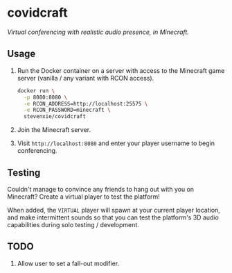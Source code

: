 # covidcraft

_Virtual conferencing with realistic audio presence, in Minecraft._

## Usage

1. Run the Docker container on a server with access to the Minecraft game
   server (vanilla / any variant with RCON access).

   ```bash
   docker run \
     -p 8080:8080 \
     -e RCON_ADDRESS=http://localhost:25575 \
     -e RCON_PASSWORD=minecraft \
     stevenxie/covidcraft
   ```

2. Join the Minecraft server.
3. Visit `http://localhost:8080` and enter your player username to begin
   conferencing.

## Testing

Couldn't manage to convince any friends to hang out with you on Minecraft?
Create a virtual player to test the platform!

When added, the `VIRTUAL` player will spawn at your current player location,
and make intermittent sounds so that you can test the platform's 3D audio
capabilities during solo testing / development.

## TODO

1. Allow user to set a fall-out modifier.
